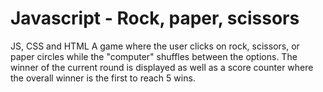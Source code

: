 # Javascript - Rock, paper, scissors

JS, CSS and HTML
A game where the user clicks on rock, scissors, or paper circles while the "computer" shuffles between the options. The winner of the current round is displayed as well as a score counter where the overall winner is the first to reach 5 wins.
